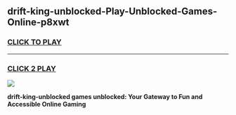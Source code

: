 
## drift-king-unblocked-Play-Unblocked-Games-Online-p8xwt
<h3>
<a href="https://premium76.site?title=drift-king-unblocked&ref=25A">CLICK TO PLAY</a></h3>
<hr>

<h3>
<a href="https://premium76.site?title=drift-king-unblocked&ref=25A">CLICK 2 PLAY</a>
  
</h3>

<a href="https://premium76.site?title=drift-king-unblocked&ref=25A"><img src="https://clearcache.store/games.png"></a>


**drift-king-unblocked games unblocked: Your Gateway to Fun and Accessible Online Gaming**
